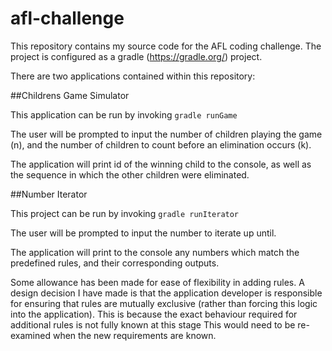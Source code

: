 # afl-challenge

This repository contains my source code for the AFL coding challenge.
The project is configured as a gradle (https://gradle.org/) project.

There are two applications contained within this repository:

##Childrens Game Simulator

This application can be run by invoking `gradle runGame`

The user will be prompted to input the number of children playing the game (n),
and the number of children to count before an elimination occurs (k).

The application will print id of the winning child to the console, as well
as the sequence in which the other children were eliminated.



##Number Iterator

This project can be run by invoking `gradle runIterator`

The user will be prompted to input the number to iterate up until.

The application will print to the console any numbers which match the predefined rules, and their corresponding outputs.

Some allowance has been made for ease of flexibility in adding rules. A design decision I have made is that the application developer is responsible for ensuring that rules are mutually exclusive (rather than forcing this logic into the application). This is because the exact behaviour required for additional rules is not fully known at this stage This would need to be re-examined when the new requirements are known.